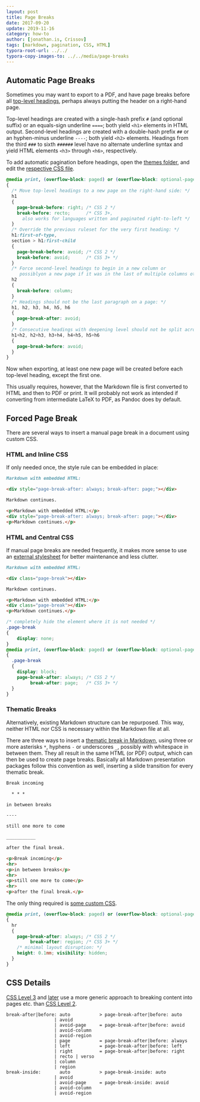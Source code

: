 ```yaml
---
layout: post
title: Page Breaks
date: 2017-09-20
update: 2019-11-16
category: how-to
author: [jonathan.is, Crissov]
tags: [markdown, pagination, CSS, HTML]
typora-root-url: ../../
typora-copy-images-to: ../../media/page-breaks
---
```


Automatic Page Breaks
---------------------

Sometimes you may want to export to a PDF, 
and have page breaks before all [top-level headings](Markdown-Reference/#headers), 
perhaps always putting the header on a right-hand page.

Top-level headings are created with a single-hash prefix `#` (and optional suffix)
or an equals-sign underline `====`; 
both yield `<h1>` elements in HTML output.
Second-level headings are created with a double-hash prefix `##` 
or an hyphen-minus underline `----`; 
both yield `<h2>` elements.
Headings from the third `###` to sixth `######` level have no alternate underline syntax 
and yield HTML elements `<h3>` through `<h6>`, respectively.

To add automatic pagination before headings,
open the [themes folder](../About-Themes/), 
and edit the [respective CSS file](../Add-Custom-CSS/). 

~~~~ css
@media print, (overflow-block: paged) or (overflow-block: optional-paged)
{
  /* Move top-level headings to a new page on the right-hand side: */
  h1
  {
    page-break-before: right; /* CSS 2 */
    break-before: recto;      /* CSS 3+, 
      also works for languages written and paginated right-to-left */
  }
  /* Override the previous ruleset for the very first heading: */
  h1:first-of-type,
  section > h1:first-child
  {
    page-break-before: avoid; /* CSS 2 */
    break-before: avoid;      /* CSS 3+ */
  }
  /* Force second-level headings to begin in a new column or
     possiblyon a new page if it was in the last of multiple columns otherwise: */
  h2
  {
    break-before: column;
  }
  /* Headings should not be the last paragraph on a page: */
  h1, h2, h3, h4, h5, h6
  {
    page-break-after: avoid;
  }
  /* Consecutive headings with deepening level should not be split across pages: */
  h1+h2, h2+h3, h3+h4, h4+h5, h5+h6
  {
    page-break-before: avoid;
  }
}
~~~~

Now when exporting, 
at least one new page will be created before each top-level heading, 
except the first one.

This usually requires, however, that the Markdown file is first converted to HTML and then to PDF or print. 
It will probably not work as intended if converting from intermediate LaTeX to PDF, 
as Pandoc does by default.

Forced Page Break
-----------------

There are several ways to insert a manual page break in a document using custom CSS.

### HTML and Inline CSS

If only needed once, 
the style rule can be embedded in place:

~~~~ markdown
Markdown with embedded HTML:

<div style="page-break-after: always; break-after: page;"></div>

Markdown continues.
~~~~
~~~~ html
<p>Markdown with embedded HTML:</p>
<div style="page-break-after: always; break-after: page;"></div>
<p>Markdown continues.</p>
~~~~

### HTML and Central CSS

If manual page breaks are needed frequently,
it makes more sense to use an [external stylesheet](../Add-Custom-CSS/)
for better maintenance and less clutter.

~~~~ markdown
Markdown with embedded HTML:

<div class="page-break"></div>

Markdown continues.
~~~~
~~~~ html
<p>Markdown with embedded HTML:</p>
<div class="page-break"></div>
<p>Markdown continues.</p>
~~~~
~~~~ css
/* completely hide the element where it is not needed */
.page-break
{
    display: none; 
}
@media print, (overflow-block: paged) or (overflow-block: optional-paged)
{
  .page-break
  {
    display: block;
    page-break-after: always; /* CSS 2 */
         break-after: page;   /* CSS 3+ */
  }
}
~~~~

### Thematic Breaks

Alternatively, existing Markdown structure can be repurposed.
This way, neither HTML nor CSS is necessary within the Markdown file at all.

There are three ways to insert a [thematic break in Markdown](https://spec.commonmark.org/current/#thematic-breaks),
using three or more asterisks `*`, hyphens `-` or underscores `_`,
possibly with whitespace in between them. 
They all result in the same HTML (or PDF) output, 
which can then be used to create page breaks. 
Basically all Markdown presentation packages follow this convention as well,
inserting a slide transition for every thematic break.

~~~~ markdown
Break incoming

  * * *

in between breaks

----

still one more to come

___________

after the final break.
~~~~
~~~~ html
<p>Break incoming</p>
<hr>
<p>in between breaks</p>
<hr>
<p>still one more to come</p>
<hr>
<p>after the final break.</p>
~~~~

The only thing required is [some custom CSS](../Add-Custom-CSS/).

~~~~ css
@media print, (overflow-block: paged) or (overflow-block: optional-paged)
{
  hr
  {
    page-break-after: always; /* CSS 2 */
         break-after: region; /* CSS 3+ */
    /* minimal layout disruption: */
    height: 0.1mm; visibility: hidden;
  }
}
~~~~

CSS Details
-----------

[CSS Level 3](https://drafts.csswg.org/css-break-3/#breaking-controls) and 
[later](https://drafts.csswg.org/css-break/#breaking-controls) 
use a more generic approach to breaking content into pages etc. than
[CSS Level 2](https://drafts.csswg.org/css2/page.html#page-breaks).

~~~~ 
break-after|before: auto           > page-break-after|before: auto
                  | avoid 
                  | avoid-page     = page-break-after|before: avoid
                  | avoid-column 
                  | avoid-region 
                  | page           = page-break-after|before: always
                  | left           = page-break-after|before: left
                  | right          = page-break-after|before: right
                  | recto | verso 
                  | column 
                  | region
break-inside:       auto           > page-break-inside: auto
                  | avoid 
                  | avoid-page     = page-break-inside: avoid
                  | avoid-column 
                  | avoid-region
~~~~

